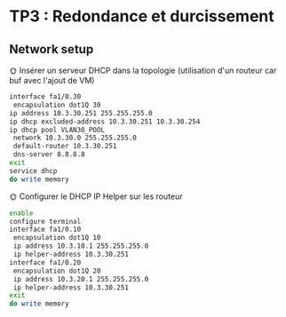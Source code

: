# TP3 : Redondance et durcissement
## Network setup

🌞 Insérer un serveur DHCP dans la topologie
(utilisation d'un routeur car buf avec l'ajout de VM)

```bash
interface fa1/0.30
 encapsulation dot1Q 30
ip address 10.3.30.251 255.255.255.0
ip dhcp excluded-address 10.3.30.251 10.3.30.254
ip dhcp pool VLAN30_POOL
 network 10.3.30.0 255.255.255.0
 default-router 10.3.30.251
 dns-server 8.8.8.8
exit
service dhcp
do write memory
```

🌞 Configurer le DHCP IP Helper sur les routeur
    
```bash
enable
configure terminal
interface fa1/0.10
 encapsulation dot1Q 10
 ip address 10.3.10.1 255.255.255.0
 ip helper-address 10.3.30.251
interface fa1/0.20
 encapsulation dot1Q 20
 ip address 10.3.20.1 255.255.255.0
 ip helper-address 10.3.30.251
exit
do write memory
```